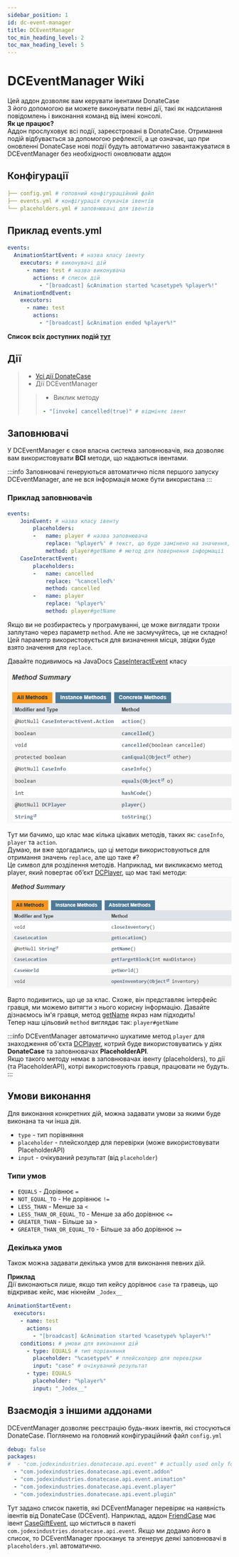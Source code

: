 ```yaml
---
sidebar_position: 1
id: dc-event-manager
title: DCEventManager
toc_min_heading_level: 2
toc_max_heading_level: 5
---
```


# DCEventManager Wiki
Цей аддон дозволяє вам керувати івентами DonateCase\
З його допомогою ви можете виконувати певні дії, такі як надсилання повідомлень і виконання команд від імені консолі.\
**Як це працює?**\
Аддон прослуховує всі події, зареєстровані в DonateCase.
Отримання подій відбувається за допомогою рефлексії, а це означає, що при оновленні DonateCase нові події будуть автоматично завантажуватися в DCEventManager без необхідності оновлювати аддон

## Конфігурації
```yaml
├── config.yml # головний конфігураційний файл
├── events.yml # конфігурація слухачів івентів
└── placeholders.yml # заповнювачі для івентів
```

## Приклад events.yml
```yml
events:
  AnimationStartEvent: # назва класу івенту
    executors: # виконувачі дій
      - name: test # назва виконувача
        actions: # список дій
          - "[broadcast] &cAnimation started %casetype% %player%!"
  AnimationEndEvent:
    executors:
      - name: test
        actions:
          - "[broadcast] &cAnimation ended %player%!"
```

**Список всіх доступних подій [тут](https://repo.jodexindustries.xyz/javadoc/releases/com/jodexindustries/donatecase/api/2.1.0.0/raw/com/jodexindustries/donatecase/api/event/package-summary.html)**

## Дії
> - [Усі дії DonateCase](../items-settings#дії)
> - Дії DCEventManager
>> - Виклик методу
>> ```yaml
>> - "[invoke] cancelled(true)" # відміняє івент 
>> ```


## Заповнювачі
У DCEventManager є своя власна система заповнювачів, яка дозволяє вам використовувати **ВСІ** методи, що надаються івентами.

:::info
Заповнювачі генеруються автоматично після першого запуску DCEventManager, але не вся інформація може бути використана
:::

### Приклад заповнювачів
```yaml
events:
    JoinEvent: # назва класу івенту
        placeholders:
        -   name: player # назва заповнювача
            replace: '%player%' # текст, що буде замінено на значення, поверненого з метода
            method: player#getName # метод для повернення інформації
    CaseInteractEvent:
        placeholders:
        -   name: cancelled
            replace: '%cancelled%'
            method: cancelled
        -   name: player
            replace: '%player%'
            method: player#getName
```

Якщо ви не розбираєтесь у програмуванні, це може виглядати трохи заплутано через параметр `method`.
Але не засмучуйтесь, це не складно!\
Цей параметр використовується для визначення місця, звідки буде взято значення для `replace`.

Давайте подивимось на JavaDocs [CaseInteractEvent](https://repo.jodexindustries.xyz/javadoc/releases/com/jodexindustries/donatecase/api/2.1.0.0/raw/com/jodexindustries/donatecase/api/event/player/CaseInteractEvent.html) класу\
![jd.png](../../assets/jd.png)

Тут ми бачимо, що клас має кілька цікавих методів, таких як: `caseInfo`, `player` та `action`.\
Думаю, ви вже здогадались, що ці методи використовуються для отримання значень `replace`, але що таке `#`?\
Це символ для розділення методів. Наприклад, ми викликаємо метод player, який повертає об’єкт [DCPlayer](https://repo.jodexindustries.xyz/javadoc/releases/com/jodexindustries/donatecase/api/2.1.0.0/raw/com/jodexindustries/donatecase/api/platform/DCPlayer.html), що має такі методи:
![dcplayer.png](../../assets/dcplayer.png)

Варто подивитись, що це за клас. Схоже, він представляє інтерфейс гравця, ми можемо витягти з нього корисну інформацію. Давайте дізнаємось ім'я гравця, метод [getName](https://repo.jodexindustries.xyz/javadoc/releases/com/jodexindustries/donatecase/api/2.1.0.0/raw/com/jodexindustries/donatecase/api/platform/DCPlayer.html#getName()) якраз нам підходить!\
Тепер наш цільовий `method` виглядає так: `player#getName`

:::info
DCEventManager автоматично шукатиме метод `player` для знаходження об'єкта [DCPlayer](https://repo.jodexindustries.xyz/javadoc/releases/com/jodexindustries/donatecase/api/2.1.0.0/raw/com/jodexindustries/donatecase/api/platform/DCPlayer.html), котрий буде використовуватись у діях **DonateCase** та заповнювачах **PlaceholderAPI**.\
Якщо такого методу немає в заповнювачах івенту (placeholders), то дії (та PlaceholderAPI), котрі використовують гравця, працювати не будуть.
:::


## Умови виконання
Для виконання конкретних дій, можна задавати умови за якими буде виконана та чи інша дія.

- `type` - тип порівняння
- `placeholder` - плейсхолдер для перевірки (може використовувати PlaceholderAPI)
- `input` - очікуваний результат (від `placeholder`)

### Типи умов
- `EQUALS` - Дорівнює `=`
- `NOT_EQUAL_TO` - Не дорівнює `!=`
- `LESS_THAN` - Менше за `<`
- `LESS_THAN_OR_EQUAL_TO` - Менше за або дорівнює `<=`
- `GREATER_THAN` - Більше за `>`
- `GREATER_THAN_OR_EQUAL_TO` - Більше за або дорівнює `>=`

### Декілька умов
Також можна задавати декілька умов для виконання певних дій.

**Приклад**\
Дії виконаються лише, якщо тип кейсу дорівнює `case` та гравець, що відкриває кейс, має нікнейм `_Jodex__`
```yaml
AnimationStartEvent:
  executors:
    - name: test
      actions:
        - "[broadcast] &cAnimation started %casetype% %player%!"
    conditions: # умови для виконання дій
      - type: EQUALS # тип порівняння
        placeholder: "%casetype%" # плейсхолдер для перевірки
        input: "case" # очікуваний результат
      - type: EQUALS
        placeholder: "%player%"
        input: "_Jodex__"
```

## Взаємодія з іншими аддонами
DCEventManager дозволяє реєстрацію будь-яких івентів, які стосуються DonateCase.
Поглянемо на головний конфігураційний файл `config.yml`
```yaml
debug: false
packages:
#  - "com.jodexindustries.donatecase.api.event" # actually used only for FriendCase addon
  - "com.jodexindustries.donatecase.api.event.addon"
  - "com.jodexindustries.donatecase.api.event.animation"
  - "com.jodexindustries.donatecase.api.event.player"
  - "com.jodexindustries.donatecase.api.event.plugin"
```

Тут задано список пакетів, які DCEventManager перевіряє на наявність івентів від DonateCase (DCEvent).
Наприклад, аддон [FriendCase](https://www.spigotmc.org/resources/friendcase-donatecase-addon.114293/) має івент [CaseGiftEvent](https://github.com/Jodexx/DonateCase/blob/main/addons/FriendCase/src/main/java/com/jodexindustries/donatecase/api/event/CaseGiftEvent.java), що міститься в пакеті `com.jodexindustries.donatecase.api.event`. Якщо ми додамо його в список, то DCEventManager просканує та згенерує деякі заповнювачі в `placeholders.yml` автоматично.